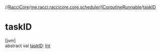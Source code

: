 //[RacciCore](../../../index.md)/[me.racci.raccicore.core.scheduler](../index.md)/[ICoroutineRunnable](index.md)/[taskID](task-i-d.md)

# taskID

[jvm]\
abstract val [taskID](task-i-d.md): [Int](https://kotlinlang.org/api/latest/jvm/stdlib/kotlin/-int/index.html)
